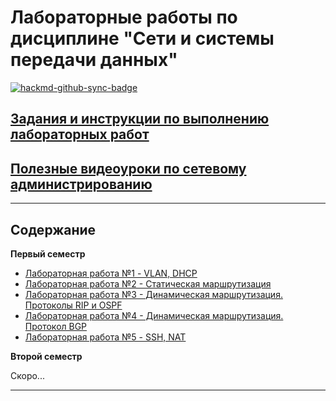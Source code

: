 # Лабораторные работы по дисциплине "Сети и системы передачи данных"

[![hackmd-github-sync-badge](https://hackmd.io/zxm3o6EbQqSfXfxuhFD5iQ/badge)](https://hackmd.io/zxm3o6EbQqSfXfxuhFD5iQ)


## [Задания и инструкции по выполнению лабораторных работ](https://hackmd.io/@sadykovildar/B16xYzRmw)

## [Полезные видеоуроки по сетевому администрированию](https://www.youtube.com/watch?v=Y4l8ScRLrf4&list=PLtPJ9lKvJ4oh_w4_jtRnKE11aqeRldCFI)

---

## Содержание

**Первый семестр**
- [Лабораторная работа №1 - VLAN, DHCP]()
- [Лабораторная работа №2 - Статическая маршрутизация]()
- [Лабораторная работа №3 - Динамическая маршрутизация. Протоколы RIP и OSPF]()
- [Лабораторная работа №4 - Динамическая маршрутизация. Протокол BGP]()
- [Лабораторная работа №5 - SSH, NAT]()

**Второй семестр**

Скоро...

---

